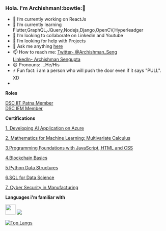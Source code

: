 ### Hola. I'm Archishman!:bowtie:👋


- 🔭 I’m currently working on ReactJs
- 🌱 I’m currently learning Flutter,GraphQL,JQuery,Nodejs,Django,OpenCV,Hyperleadger
- 👯 I’m looking to collaborate on Linkedin and Youtube
- 🤔 I’m looking for help with Projects
- 💬 Ask me anything  [here](https://github.com/ArchishmanSengupta/ArchishmanSengupta/issues)
- 📫 How to reach me: [Twitter- @Archishman_Seng](https://twitter.com/archishman_seng?lang=en)<br> [LinkedIn- Archishman Sengupta](https://www.linkedin.com/in/archishman-sengupta-7154521b6/)
- 😄 Pronouns: ...He/His
- ⚡ Fun fact: i am a person who will push the door even if it says "PULL". XD 
-

**Roles**

[DSC IIT Patna Member](https://dsciitpatna.github.io/) <br>
[DSC IEM Member](https://dsciem.tech/)


**Certifications**

[1. Developing AI Application on Azure](https://coursera.org/share/b480e4d6d34b718bd7c2f5e9f6b894b3)

[2. Mathematics for Machine Learning: Multivariate Calculus](https://coursera.org/share/54b841503a16c3bcb70f7b5ff92c9320)

[3.Programming Foundations with JavaScript, HTML and CSS](https://coursera.org/share/bf86e1bd90026fd1d9452485ffa25b00)

[4.Blockchain Basics](https://coursera.org/share/bd8d90f32c3da3d425f22039545f0124)

[5.Python Data Structures](https://coursera.org/share/fb5a9e51068ee1a1eb3093181ca38e00)

[6.SQL for Data Science](https://coursera.org/share/af1923d06ab1dfadbfa95551b196359f)

[7. Cyber Security in Manufacturing](https://coursera.org/share/3029e6db0d3e604c5b20e4d3083ec9b4)

**Languages i'm familiar with**

<img height="32" width="32" src="https://cdn.jsdelivr.net/npm/simple-icons@v4/icons/react.svg" />


<img src="https://github-readme-stats.vercel.app/api?username=ArchishmanSengupta&&show_icons=true&title_color=000000&icon_color=008000&text_color=000000&bg_color=FFFFFF">

[![Top Langs](https://github-readme-stats.vercel.app/api/top-langs/?username=ArchishmanSengupta)](https://github.com/anuraghazra/github-readme-stats)

